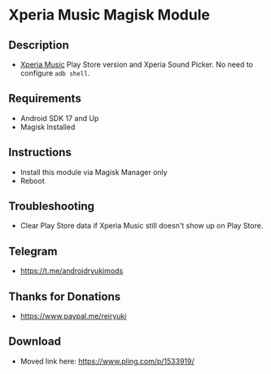 # **Xperia Music Magisk Module**

## Description
- [Xperia Music](https://play.google.com/store/apps/details?id=com.sonyericsson.music) Play Store version and Xperia Sound Picker. No need to configure `adb shell`.

## Requirements
- Android SDK 17 and Up
- Magisk Installed

## Instructions
- Install this module via Magisk Manager only
- Reboot

## Troubleshooting
- Clear Play Store data if Xperia Music still doesn't show up on Play Store.

## Telegram
- https://t.me/androidryukimods

## Thanks for Donations
- https://www.paypal.me/reiryuki

## Download
- Moved link here: https://www.pling.com/p/1533919/

